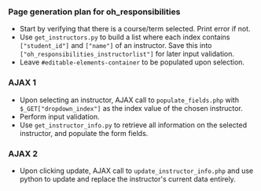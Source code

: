 ### Page generation plan for oh_responsibilities
* Start by verifying that there is a course/term selected. Print error if not.
* Use `get_instructors.py` to build a list where each index contains `["student_id"]` and `["name"]` of an instructor. Save this into `["oh_responsibilities_instructorlist"]` for later input validation.
* Leave `#editable-elements-container` to be populated upon selection.

### AJAX 1
* Upon selecting an instructor, AJAX call to `populate_fields.php` with `$_GET["dropdown_index"]` as the index value of the chosen instructor.
* Perform input validation.
* Use `get_instructor_info.py` to retrieve all information on the selected instructor, and populate the form fields.

### AJAX 2
* Upon clicking update, AJAX call to `update_instructor_info.php` and use python to update and replace the instructor's current data entirely.
